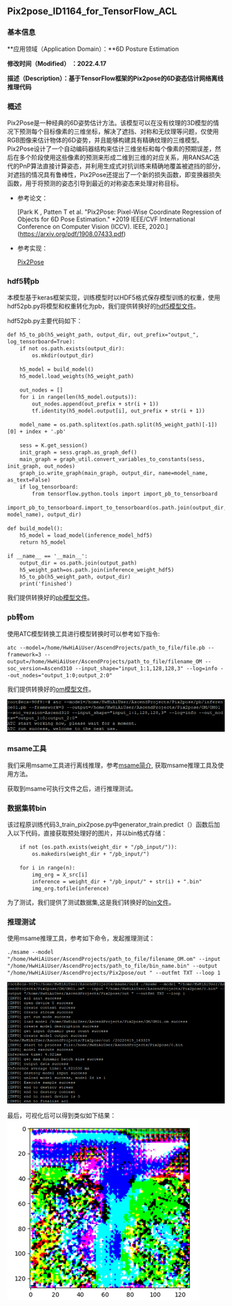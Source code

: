 ## Pix2pose_ID1164_for_TensorFlow_ACL

### 基本信息

**应用领域（Application Domain）：**6D Posture Estimation

**修改时间（Modified） ：2022.4.17**

**描述（Description）：基于TensorFlow框架的Pix2pose的6D姿态估计网络离线推理代码**

### 概述

Pix2Pose是一种经典的6D姿势估计方法。该模型可以在没有纹理的3D模型的情况下预测每个目标像素的三维坐标，解决了遮挡、对称和无纹理等问题，仅使用RGB图像来估计物体的6D姿势，并且能够构建具有精确纹理的三维模型。Pix2Pose设计了一个自动编码器结构来估计三维坐标和每个像素的预期误差，然后在多个阶段使用这些像素的预测来形成二维到三维的对应关系，用RANSAC迭代的PnP算法直接计算姿态，并利用生成式对抗训练来精确地覆盖被遮挡的部分，对遮挡的情况具有鲁棒性，Pix2Pose还提出了一个新的损失函数，即变换器损失函数，用于将预测的姿态引导到最近的对称姿态来处理对称目标。

- 参考论文：

  [Park K ,  Patten T et al.  "Pix2Pose: Pixel-Wise Coordinate Regression of Objects for 6D Pose Estimation."  *2019 IEEE/CVF International Conference on Computer Vision (ICCV). IEEE, 2020.]
(https://arxiv.org/pdf/1908.07433.pdf)

- 参考实现：

  [Pix2Pose](https://github.com/kirumang/Pix2Pose)



### hdf5转pb

本模型基于keras框架实现，训练模型时以HDF5格式保存模型训练的权重，使用hdf52pb.py将模型和权重转化为pb，我们提供转换好的[hdf5模型文件](obs://pix2pose/tless_inference/pix2pose_weights/)。

hdf52pb.py主要代码如下：
```
def h5_to_pb(h5_weight_path, output_dir, out_prefix="output_", log_tensorboard=True):
    if not os.path.exists(output_dir):
        os.mkdir(output_dir)

    h5_model = build_model()
    h5_model.load_weights(h5_weight_path)

    out_nodes = []
    for i in range(len(h5_model.outputs)):
        out_nodes.append(out_prefix + str(i + 1))
        tf.identity(h5_model.output[i], out_prefix + str(i + 1))

    model_name = os.path.splitext(os.path.split(h5_weight_path)[-1])[0] + index + '.pb'

    sess = K.get_session()
    init_graph = sess.graph.as_graph_def()
    main_graph = graph_util.convert_variables_to_constants(sess, init_graph, out_nodes)
    graph_io.write_graph(main_graph, output_dir, name=model_name, as_text=False)
    if log_tensorboard:
        from tensorflow.python.tools import import_pb_to_tensorboard
        import_pb_to_tensorboard.import_to_tensorboard(os.path.join(output_dir, model_name), output_dir)

def build_model():
    h5_model = load_model(inference_model_hdf5)
    return h5_model

if __name__ == '__main__':
    output_dir = os.path.join(output_path)
    h5_weight_path=os.path.join(inference_weight_hdf5)
    h5_to_pb(h5_weight_path, output_dir)
    print('finished')
```
我们提供转换好的[pb模型文件](obs://pix2pose/tless_inference/pb/)。

### pb转om
使用ATC模型转换工具进行模型转换时可以参考如下指令:
```
atc --model=/home/HwHiAiUser/AscendProjects/path_to_file/file.pb --framework=3 --output=/home/HwHiAiUser/AscendProjects/path_to_file/filename_OM --soc_version=Ascend310 --input_shape="input_1:1,128,128,3" --log=info --out_nodes="output_1:0;output_2:0"
```

我们提供转换好的[om模型文件](obs://pix2pose/tless_inference/OM/)。

![输出结果](picture/pb2om.png)

### msame工具
我们采用msame工具进行离线推理，参考[msame简介](https://gitee.com/ascend/tools/tree/master/msame), 获取msame推理工具及使用方法。

获取到msame可执行文件之后，进行推理测试。

### 数据集转bin
该过程原训练代码3_train_pix2pose.py中generator_train.predict（）函数后加入以下代码，直接获取预处理好的图片，并以bin格式存储：
```
    if not (os.path.exists(weight_dir + "/pb_input/")):
        os.makedirs(weight_dir + "/pb_input/")

    for i in range(n):
        img_org = X_src[i]
        inference = weight_dir + "/pb_input/" + str(i) + ".bin"
        img_org.tofile(inference)
```

为了测试，我们提供了测试数据集,这是我们转换好的[bin文件](obs://pix2pose/tless_inference/bin_input/)。

### 推理测试
使用msame推理工具，参考如下命令，发起推理测试：
```
./msame --model "/home/HwHiAiUser/AscendProjects/path_to_file/filename_OM.om" --input "/home/HwHiAiUser/AscendProjects/path_to_file/bin_name.bin" --output "/home/HwHiAiUser/AscendProjects/Pix2pose/out " --outfmt TXT --loop 1
```
![输出结果](picture/om_output.png)



最后，可视化后可以得到类似如下结果：
![可视化结果](picture/output_viz.png)


   
   
